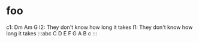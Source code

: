 ---
---

# foo
c1: Dm                    Am                G
l2: They don't know how   long it  takes
l1:            They don't know how long  it takes
:::abc
C D E F G A B c
:::